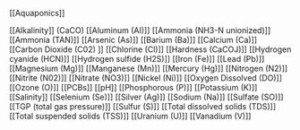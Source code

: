 [[Aquaponics]]

[[Alkalinity]] (CaCO) 
[[Aluminum (AI)]]
[[Ammonia (NH3-N unionized)]]
[[Ammonia (TAN)]]
[[Arsenic (As)]]
[[Barium (Ba)]]
[[Calcium (Ca)]]
[[Carbon Dioxide (C02) ]]
[[Chlorine (Cl)]]
[[Hardness (CaCOJ)]]
[[Hydrogen cyanide (HCN)]]
[[Hydrogen sulfide (H2S)]]
[[Iron (Fe)]]
[[Lead (Pb)]]
[[Magnesium (Mg)]]
[[Manganese (Mn)]]
[[Mercury (Hg)]]
[[Nitrogen (N2)]]
[[Nitrite (N02)]]
[[Nitrate (NO3)]]
[[Nickel (Ni)]]
[[Oxygen Dissolved (DO)]]
[[Ozone (O)]]
[[PCBs]]
[[pH]]
[[Phosphorous (P)]]
[[Potassium (K)]]
[[Salinity]]
[[Selenium (Se)]]
[[Silver (Ag)]]
[[Sodium (Na)]]
[[Sulfate (SO)]]
[[TGP (total gas pressure)]]
[[Sulfur (S)]]
[[Total dissolved solids (TDS)]]
[[Total suspended solids (TSS)]]
[[Uranium (U)]]
[[Vanadium (V)]]